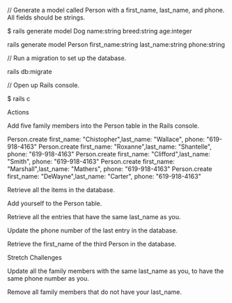 // Generate a model called Person with a first_name, last_name, and phone. All fields should be strings.

$ rails generate model Dog name:string breed:string age:integer

rails generate model Person first_name:string last_name:string phone:string

// Run a migration to set up the database.

rails db:migrate

// Open up Rails console.

$ rails c

Actions

Add five family members into the Person table in the Rails console.

Person.create first_name: "Chistopher",last_name: "Wallace", phone: "619-918-4163" 
Person.create first_name: "Roxanne",last_name: "Shantelle", phone: "619-918-4163" 
Person.create first_name: "Clifford",last_name: "Smith", phone: "619-918-4163" 
Person.create first_name: "Marshall",last_name: "Mathers", phone: "619-918-4163" 
Person.create first_name: "DeWayne",last_name: "Carter", phone: "619-918-4163" 

Retrieve all the items in the database.

Add yourself to the Person table.

Retrieve all the entries that have the same last_name as you.

Update the phone number of the last entry in the database.

Retrieve the first_name of the third Person in the database.


Stretch Challenges

Update all the family members with the same last_name as you, to have the same phone number as you.

Remove all family members that do not have your last_name.
